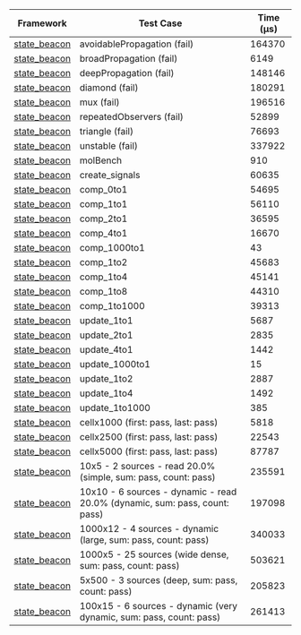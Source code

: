 | Framework | Test Case | Time (μs) |
| --- | --- | --- |
| [state_beacon](https://github.com/jinyus/dart_beacon) | avoidablePropagation (fail) | 164370 |
| [state_beacon](https://github.com/jinyus/dart_beacon) | broadPropagation (fail) | 6149 |
| [state_beacon](https://github.com/jinyus/dart_beacon) | deepPropagation (fail) | 148146 |
| [state_beacon](https://github.com/jinyus/dart_beacon) | diamond (fail) | 180291 |
| [state_beacon](https://github.com/jinyus/dart_beacon) | mux (fail) | 196516 |
| [state_beacon](https://github.com/jinyus/dart_beacon) | repeatedObservers (fail) | 52899 |
| [state_beacon](https://github.com/jinyus/dart_beacon) | triangle (fail) | 76693 |
| [state_beacon](https://github.com/jinyus/dart_beacon) | unstable (fail) | 337922 |
| [state_beacon](https://github.com/jinyus/dart_beacon) | molBench | 910 |
| [state_beacon](https://github.com/jinyus/dart_beacon) | create_signals | 60635 |
| [state_beacon](https://github.com/jinyus/dart_beacon) | comp_0to1 | 54695 |
| [state_beacon](https://github.com/jinyus/dart_beacon) | comp_1to1 | 56110 |
| [state_beacon](https://github.com/jinyus/dart_beacon) | comp_2to1 | 36595 |
| [state_beacon](https://github.com/jinyus/dart_beacon) | comp_4to1 | 16670 |
| [state_beacon](https://github.com/jinyus/dart_beacon) | comp_1000to1 | 43 |
| [state_beacon](https://github.com/jinyus/dart_beacon) | comp_1to2 | 45683 |
| [state_beacon](https://github.com/jinyus/dart_beacon) | comp_1to4 | 45141 |
| [state_beacon](https://github.com/jinyus/dart_beacon) | comp_1to8 | 44310 |
| [state_beacon](https://github.com/jinyus/dart_beacon) | comp_1to1000 | 39313 |
| [state_beacon](https://github.com/jinyus/dart_beacon) | update_1to1 | 5687 |
| [state_beacon](https://github.com/jinyus/dart_beacon) | update_2to1 | 2835 |
| [state_beacon](https://github.com/jinyus/dart_beacon) | update_4to1 | 1442 |
| [state_beacon](https://github.com/jinyus/dart_beacon) | update_1000to1 | 15 |
| [state_beacon](https://github.com/jinyus/dart_beacon) | update_1to2 | 2887 |
| [state_beacon](https://github.com/jinyus/dart_beacon) | update_1to4 | 1492 |
| [state_beacon](https://github.com/jinyus/dart_beacon) | update_1to1000 | 385 |
| [state_beacon](https://github.com/jinyus/dart_beacon) | cellx1000 (first: pass, last: pass) | 5818 |
| [state_beacon](https://github.com/jinyus/dart_beacon) | cellx2500 (first: pass, last: pass) | 22543 |
| [state_beacon](https://github.com/jinyus/dart_beacon) | cellx5000 (first: pass, last: pass) | 87787 |
| [state_beacon](https://github.com/jinyus/dart_beacon) | 10x5 - 2 sources - read 20.0% (simple, sum: pass, count: pass) | 235591 |
| [state_beacon](https://github.com/jinyus/dart_beacon) | 10x10 - 6 sources - dynamic - read 20.0% (dynamic, sum: pass, count: pass) | 197098 |
| [state_beacon](https://github.com/jinyus/dart_beacon) | 1000x12 - 4 sources - dynamic (large, sum: pass, count: pass) | 340033 |
| [state_beacon](https://github.com/jinyus/dart_beacon) | 1000x5 - 25 sources (wide dense, sum: pass, count: pass) | 503621 |
| [state_beacon](https://github.com/jinyus/dart_beacon) | 5x500 - 3 sources (deep, sum: pass, count: pass) | 205823 |
| [state_beacon](https://github.com/jinyus/dart_beacon) | 100x15 - 6 sources - dynamic (very dynamic, sum: pass, count: pass) | 261413 |
